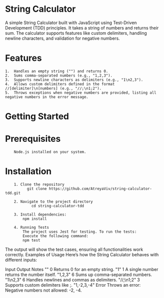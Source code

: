 # String Calculator
A simple String Calculator built with JavaScript using Test-Driven Development (TDD) principles. It takes a string of numbers and returns their sum. The calculator supports features like custom delimiters, handling newline characters, and validation for negative numbers.

# Features
    1.  Handles an empty string ("") and returns 0.
    2.  Sums comma-separated numbers (e.g., "1,2,3").
    3.  Supports newline characters as delimiters (e.g., "1\n2,3").
    4.  Allows custom delimiters defined in the format //[delimiter]\n[numbers] (e.g., "//;\n1;2").
    5.  Throws exceptions when negative numbers are provided, listing all negative numbers in the error message.

# Getting Started

# Prerequisites

        Node.js installed on your system.

# Installation

        1. Clone the repository
              git clone https://github.com/AtreyaViv/string-calculator-tdd.git

        2. Navigate to the project directory
                cd string-calculator-tdd

        3. Install dependencies:
            npm install

        4. Running Tests
            The project uses Jest for testing. To run the tests:
            Execute the following command:
            npm test

The output will show the test cases, ensuring all functionalities work correctly.
Examples of Usage
Here’s how the String Calculator behaves with different inputs:

Input       Output      Notes
""              0       Returns 0 for an empty string.
"1"             1       A single number returns the number itself.
"1,2,3"         6       Sums up comma-separated numbers.
"1\n2,3"        6       Handles newlines and commas as delimiters.
"//;\n1;2"      3       Supports custom delimiters like ;.
"1,-2,3,-4"     Error   Throws an error: Negative numbers not allowed: -2, -4.